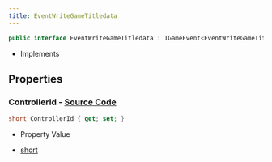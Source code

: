 ```yaml
---
title: EventWriteGameTitledata
---
```


```csharp
public interface EventWriteGameTitledata : IGameEvent<EventWriteGameTitledata>
```

- Implements

## Properties

### **ControllerId** - [Source Code](https://github.com/swiftly-solution/swiftlys2/blob/main/managed/src/SwiftlyS2.Generated/GameEvents/Interfaces/EventWriteGameTitledata.cs#L24)

```csharp
short ControllerId { get; set; }
```

- Property Value

- [short](https://learn.microsoft.com/dotnet/api/system.int16)

